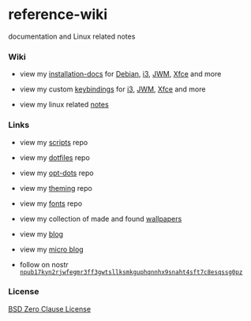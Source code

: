 # reference-wiki

documentation and Linux related notes

### Wiki

- view my [installation-docs](https://git.sr.ht/~e33io/reference-wiki/tree/main/item/installation-docs) for [Debian](https://git.sr.ht/~e33io/reference-wiki/tree/main/item/installation-docs/debian-base-installation.md), [i3](https://git.sr.ht/~e33io/reference-wiki/tree/main/item/installation-docs/debian-i3-installation.md), [JWM](https://git.sr.ht/~e33io/reference-wiki/tree/main/item/installation-docs/debian-jwm-installation.md), [Xfce](https://git.sr.ht/~e33io/reference-wiki/tree/main/item/installation-docs/debian-xfce-installation.md) and more

- view my custom [keybindings](https://git.sr.ht/~e33io/reference-wiki/tree/main/item/keybindings) for [i3](https://git.sr.ht/~e33io/reference-wiki/tree/main/item/keybindings/i3-keybindings.md), [JWM](https://git.sr.ht/~e33io/reference-wiki/tree/main/item/keybindings/jwm-keybindings.md), [Xfce](https://git.sr.ht/~e33io/reference-wiki/tree/main/item/keybindings/xfce-keybindings.md) and more

- view my linux related [notes](https://git.sr.ht/~e33io/reference-wiki/tree/main/item/notes)

### Links

- view my [scripts](https://git.sr.ht/~e33io/scripts) repo

- view my [dotfiles](https://git.sr.ht/~e33io/dotfiles) repo

- view my [opt-dots](https://git.sr.ht/~e33io/opt-dots) repo

- view my [theming](https://git.sr.ht/~e33io/theming) repo

- view my [fonts](https://git.sr.ht/~e33io/fonts) repo

- view my collection of made and found [wallpapers](https://i.e33.io/wallpapers)

- view my [blog](https://e33.io)

- view my [micro blog](https://micro.e33.io)

- follow on nostr [`npub17kyn2rjwfegmr3ff3gwtsllksmkguphqnnhx9snaht4sft7c8esqssg0pz`](https://primal.net/p/npub17kyn2rjwfegmr3ff3gwtsllksmkguphqnnhx9snaht4sft7c8esqssg0pz)

### License
[BSD Zero Clause License](https://git.sr.ht/~e33io/reference-wiki/tree/main/item/LICENSE)
